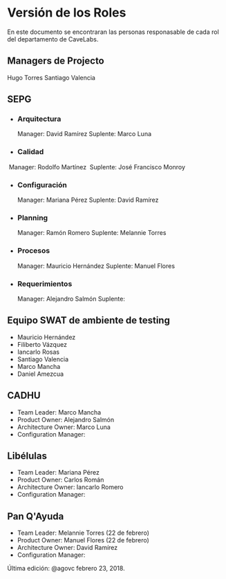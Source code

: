 # Versión de los Roles
En este documento se encontraran las personas responasable de cada rol del departamento de CaveLabs.

## Managers de Projecto
  Hugo Torres
  Santiago Valencia

## SEPG
* ### Arquitectura
  Manager: David Ramírez
  Suplente: Marco Luna
  
* ### Calidad
  Manager: Rodolfo Martínez
  Suplente: José Francisco Monroy
 
* ### Configuración
  Manager: Mariana Pérez
  Suplente: David Ramírez
  
* ### Planning
  Manager: Ramón Romero
  Suplente: Melannie Torres

* ### Procesos
  Manager: Mauricio Hernández
  Suplente: Manuel Flores

* ### Requerimientos
  Manager: Alejandro Salmón
  Suplente: 
  
## Equipo SWAT de ambiente de testing
* Mauricio Hernández
* Filiberto Vázquez
* Iancarlo Rosas
* Santiago Valencia
* Marco Mancha
* Daniel Amezcua

## CADHU
* Team Leader: Marco Mancha
* Product Owner: Alejandro Salmón
* Architecture Owner: Marco Luna
* Configuration Manager:

## Libélulas
* Team Leader: Mariana Pérez
* Product Owner: Carlos Román
* Architecture Owner: Iancarlo Romero
* Configuration Manager:

## Pan Q'Ayuda
* Team Leader: Melannie Torres (22 de febrero)
* Product Owner: Manuel Flores (22 de febrero)
* Architecture Owner: David Ramírez
* Configuration Manager:


Última edición: @agovc febrero 23, 2018.
